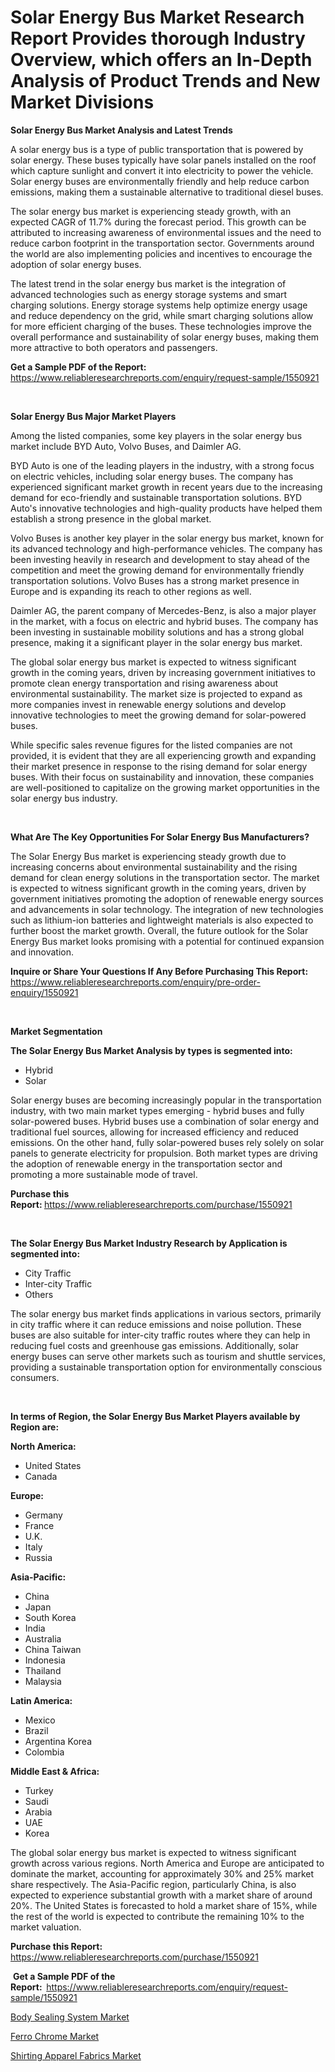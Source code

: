 <p><h1>Solar Energy Bus Market Research Report Provides thorough Industry Overview, which offers an In-Depth Analysis of Product Trends and New Market Divisions</h1></p><p><strong>Solar Energy Bus Market Analysis and Latest Trends</strong></p>
<p><p>A solar energy bus is a type of public transportation that is powered by solar energy. These buses typically have solar panels installed on the roof which capture sunlight and convert it into electricity to power the vehicle. Solar energy buses are environmentally friendly and help reduce carbon emissions, making them a sustainable alternative to traditional diesel buses.</p><p>The solar energy bus market is experiencing steady growth, with an expected CAGR of 11.7% during the forecast period. This growth can be attributed to increasing awareness of environmental issues and the need to reduce carbon footprint in the transportation sector. Governments around the world are also implementing policies and incentives to encourage the adoption of solar energy buses.</p><p>The latest trend in the solar energy bus market is the integration of advanced technologies such as energy storage systems and smart charging solutions. Energy storage systems help optimize energy usage and reduce dependency on the grid, while smart charging solutions allow for more efficient charging of the buses. These technologies improve the overall performance and sustainability of solar energy buses, making them more attractive to both operators and passengers.</p></p>
<p><strong>Get a Sample PDF of the Report:&nbsp;</strong> <a href="https://www.reliableresearchreports.com/enquiry/request-sample/1550921">https://www.reliableresearchreports.com/enquiry/request-sample/1550921</a></p>
<p>&nbsp;</p>
<p><strong>Solar Energy Bus Major Market Players</strong></p>
<p><p>Among the listed companies, some key players in the solar energy bus market include BYD Auto, Volvo Buses, and Daimler AG. </p><p>BYD Auto is one of the leading players in the industry, with a strong focus on electric vehicles, including solar energy buses. The company has experienced significant market growth in recent years due to the increasing demand for eco-friendly and sustainable transportation solutions. BYD Auto's innovative technologies and high-quality products have helped them establish a strong presence in the global market.</p><p>Volvo Buses is another key player in the solar energy bus market, known for its advanced technology and high-performance vehicles. The company has been investing heavily in research and development to stay ahead of the competition and meet the growing demand for environmentally friendly transportation solutions. Volvo Buses has a strong market presence in Europe and is expanding its reach to other regions as well.</p><p>Daimler AG, the parent company of Mercedes-Benz, is also a major player in the market, with a focus on electric and hybrid buses. The company has been investing in sustainable mobility solutions and has a strong global presence, making it a significant player in the solar energy bus market.</p><p>The global solar energy bus market is expected to witness significant growth in the coming years, driven by increasing government initiatives to promote clean energy transportation and rising awareness about environmental sustainability. The market size is projected to expand as more companies invest in renewable energy solutions and develop innovative technologies to meet the growing demand for solar-powered buses.</p><p>While specific sales revenue figures for the listed companies are not provided, it is evident that they are all experiencing growth and expanding their market presence in response to the rising demand for solar energy buses. With their focus on sustainability and innovation, these companies are well-positioned to capitalize on the growing market opportunities in the solar energy bus industry.</p></p>
<p>&nbsp;</p>
<p><strong>What Are The Key Opportunities For Solar Energy Bus Manufacturers?</strong></p>
<p><p>The Solar Energy Bus market is experiencing steady growth due to increasing concerns about environmental sustainability and the rising demand for clean energy solutions in the transportation sector. The market is expected to witness significant growth in the coming years, driven by government initiatives promoting the adoption of renewable energy sources and advancements in solar technology. The integration of new technologies such as lithium-ion batteries and lightweight materials is also expected to further boost the market growth. Overall, the future outlook for the Solar Energy Bus market looks promising with a potential for continued expansion and innovation.</p></p>
<p><strong>Inquire or Share Your Questions If Any Before Purchasing This Report:</strong> <a href="https://www.reliableresearchreports.com/enquiry/pre-order-enquiry/1550921">https://www.reliableresearchreports.com/enquiry/pre-order-enquiry/1550921</a></p>
<p>&nbsp;</p>
<p><strong>Market Segmentation</strong></p>
<p><strong>The Solar Energy Bus Market Analysis by types is segmented into:</strong></p>
<p><ul><li>Hybrid</li><li>Solar</li></ul></p>
<p><p>Solar energy buses are becoming increasingly popular in the transportation industry, with two main market types emerging - hybrid buses and fully solar-powered buses. Hybrid buses use a combination of solar energy and traditional fuel sources, allowing for increased efficiency and reduced emissions. On the other hand, fully solar-powered buses rely solely on solar panels to generate electricity for propulsion. Both market types are driving the adoption of renewable energy in the transportation sector and promoting a more sustainable mode of travel.</p></p>
<p><strong>Purchase this Report:&nbsp;</strong><a href="https://www.reliableresearchreports.com/purchase/1550921">https://www.reliableresearchreports.com/purchase/1550921</a></p>
<p>&nbsp;</p>
<p><strong>The Solar Energy Bus Market Industry Research by Application is segmented into:</strong></p>
<p><ul><li>City Traffic</li><li>Inter-city Traffic</li><li>Others</li></ul></p>
<p><p>The solar energy bus market finds applications in various sectors, primarily in city traffic where it can reduce emissions and noise pollution. These buses are also suitable for inter-city traffic routes where they can help in reducing fuel costs and greenhouse gas emissions. Additionally, solar energy buses can serve other markets such as tourism and shuttle services, providing a sustainable transportation option for environmentally conscious consumers.</p></p>
<p>&nbsp;</p>
<p><strong>In terms of Region, the Solar Energy Bus Market Players available by Region are:</strong></p>
<p>
    <p> <strong> North America: </strong>
        <ul>
            <li>United States</li>
            <li>Canada</li>
        </ul>
        </p> 
    <p> <strong> Europe: </strong>
        <ul>
            <li>Germany</li>
            <li>France</li>
            <li>U.K.</li>
            <li>Italy</li>
            <li>Russia</li>
        </ul>
        </p> 
    <p> <strong> Asia-Pacific: </strong>
        <ul>
            <li>China</li>
            <li>Japan</li>
            <li>South Korea</li>
            <li>India</li>
            <li>Australia</li>
            <li>China Taiwan</li>
            <li>Indonesia</li>
            <li>Thailand</li>
            <li>Malaysia</li>
        </ul>
        </p> 
    <p> <strong> Latin America: </strong>
        <ul>
            <li>Mexico</li>
            <li>Brazil</li>
            <li>Argentina Korea</li>
            <li>Colombia</li>
        </ul>
        </p> 
    <p> <strong> Middle East & Africa: </strong>
        <ul>
            <li>Turkey</li>
            <li>Saudi</li>
            <li>Arabia</li>
            <li>UAE</li>
            <li>Korea</li>
        </ul>
    </p>
    </p>
<p><p>The global solar energy bus market is expected to witness significant growth across various regions. North America and Europe are anticipated to dominate the market, accounting for approximately 30% and 25% market share respectively. The Asia-Pacific region, particularly China, is also expected to experience substantial growth with a market share of around 20%. The United States is forecasted to hold a market share of 15%, while the rest of the world is expected to contribute the remaining 10% to the market valuation.</p></p>
<p><strong>Purchase this Report: </strong><a href="https://www.reliableresearchreports.com/purchase/1550921">https://www.reliableresearchreports.com/purchase/1550921</a></p>
<p>&nbsp;<strong>Get a Sample PDF of the Report:&nbsp;&nbsp;</strong><a href="https://www.reliableresearchreports.com/enquiry/request-sample/1550921">https://www.reliableresearchreports.com/enquiry/request-sample/1550921</a></p>
<p><strong></strong></p>
<p><p><a href="https://view.publitas.com/reportprime-1/body-sealing-system-market-size-share-trends-analysis-report-by-application-regional-outlook-competitive-strategies-and-segment-forecasts-2023-2030/">Body Sealing System Market</a></p><p><a href="https://view.publitas.com/reportprime-1/ferro-chrome-market-size-2023-2030-global-industrial-analysis-key-geographical-regions-market-share-top-key-players-product-types-and-forecast-research-report/">Ferro Chrome Market</a></p><p><a href="https://view.publitas.com/reportprime-1/decoding-the-shirting-apparel-fabrics-market-a-deep-dive-into-the-latest-market-trends-market-segmentation-and-competitive-analysis/">Shirting Apparel Fabrics Market</a></p></p>